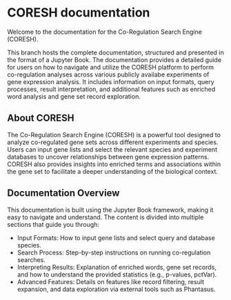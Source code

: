 # CORESH documentation

Welcome to the documentation for the Co-Regulation Search Engine (CORESH).

This branch hosts the complete documentation, structured and presented in the format of a Jupyter Book. The documentation provides a detailed guide for users on how to navigate and utilize the CORESH platform to perform co-regulation analyses across various publicly availabe experiments of gene expression analysis. It includes information on input formats, query processes, result interpretation, and additional features such as enriched word analysis and gene set record exploration.

## About CORESH
The Co-Regulation Search Engine (CORESH) is a powerful tool designed to analyze co-regulated gene sets across different experiments and species. Users can input gene lists and select the relevant species and experiment databases to uncover relationships between gene expression patterns. CORESH also provides insights into enriched terms and associations within the gene set to facilitate a deeper understanding of the biological context.

## Documentation Overview
This documentation is built using the Jupyter Book framework, making it easy to navigate and understand. The content is divided into multiple sections that guide you through:

- Input Formats: How to input gene lists and select query and database species.
- Search Process: Step-by-step instructions on running co-regulation searches.
- Interpreting Results: Explanation of enriched words, gene set records, and how to understand the provided statistics (e.g., p-values, pctVar).
- Advanced Features: Details on features like record filtering, result expansion, and data exploration via external tools such as Phantasus.
